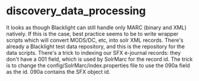 discovery_data_processing
=========================

It looks as though Blacklight can still handle only MARC (binary and XML) natively. If this is the case, best practice seems to be to write wrapper scripts which will convert MODS/DC, etc, into solr XML records. There's already a Blacklight test data repository, and this is the repository for the data scripts. There's a trick to indexing our SFX e-journal records: they don't have a 001 field, which is used by SolrMarc for the record id. The trick is to change the config/SolrMarc/index.properties file to use the 090a field as the id. 090a contains the SFX object id.
